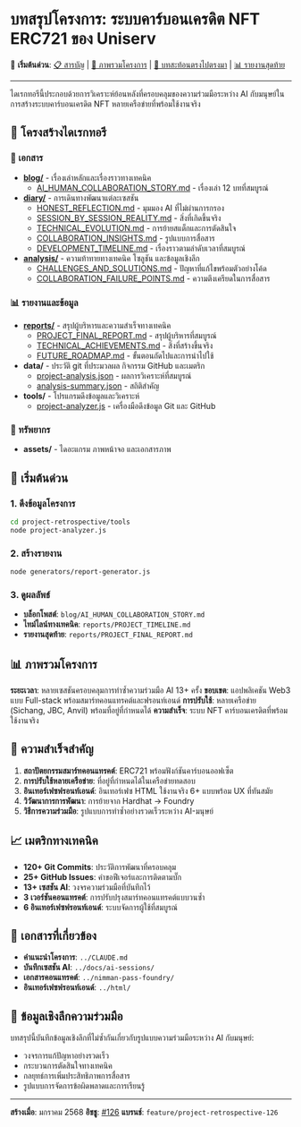 # บทสรุปโครงการ: ระบบคาร์บอนเครดิต NFT ERC721 ของ Uniserv

🔗 **เริ่มต้นด่วน**: [📋 สารบัญ](index.md) | [📖 ภาพรวมโครงการ](PROJECT_OVERVIEW.md) | [📝 บทสะท้อนตรงไปตรงมา](diary/HONEST_REFLECTION.md) | [📊 รายงานสุดท้าย](reports/PROJECT_FINAL_REPORT.md)

---

ไดเรกทอรีนี้ประกอบด้วยการวิเคราะห์ย้อนหลังที่ครอบคลุมของความร่วมมือระหว่าง AI กับมนุษย์ในการสร้างระบบคาร์บอนเครดิต NFT หลายเครือข่ายที่พร้อมใช้งานจริง

## 📁 โครงสร้างไดเรกทอรี

### 📝 เอกสาร
- [**blog/**](/th/th/blog/ai-human-collaboration-story) - เรื่องเล่าหลักและเรื่องราวทางเทคนิค
  - [AI_HUMAN_COLLABORATION_STORY.md](/th/th/blog/ai-human-collaboration-story) - เรื่องเล่า 12 บทที่สมบูรณ์
- [**diary/**](diary/HONEST_REFLECTION.md) - การเดินทางพัฒนาแต่ละเซสชัน
  - [HONEST_REFLECTION.md](diary/HONEST_REFLECTION.md) - มุมมอง AI ที่ไม่ผ่านการกรอง
  - [SESSION_BY_SESSION_REALITY.md](diary/SESSION_BY_SESSION_REALITY.md) - สิ่งที่เกิดขึ้นจริง
  - [TECHNICAL_EVOLUTION.md](diary/TECHNICAL_EVOLUTION.md) - การย้ายสแต็กและการตัดสินใจ
  - [COLLABORATION_INSIGHTS.md](diary/COLLABORATION_INSIGHTS.md) - รูปแบบการสื่อสาร
  - [DEVELOPMENT_TIMELINE.md](diary/DEVELOPMENT_TIMELINE.md) - เรื่องราวตามลำดับเวลาที่สมบูรณ์
- [**analysis/**](analysis/CHALLENGES_AND_SOLUTIONS.md) - ความท้าทายทางเทคนิค โซลูชัน และข้อมูลเชิงลึก
  - [CHALLENGES_AND_SOLUTIONS.md](analysis/CHALLENGES_AND_SOLUTIONS.md) - ปัญหาที่แก้ไขพร้อมตัวอย่างโค้ด
  - [COLLABORATION_FAILURE_POINTS.md](analysis/COLLABORATION_FAILURE_POINTS.md) - ความตึงเครียดในการสื่อสาร

### 📊 รายงานและข้อมูล
- [**reports/**](reports/PROJECT_FINAL_REPORT.md) - สรุปผู้บริหารและความสำเร็จทางเทคนิค
  - [PROJECT_FINAL_REPORT.md](reports/PROJECT_FINAL_REPORT.md) - สรุปผู้บริหารที่สมบูรณ์
  - [TECHNICAL_ACHIEVEMENTS.md](reports/TECHNICAL_ACHIEVEMENTS.md) - สิ่งที่สร้างขึ้นจริง
  - [FUTURE_ROADMAP.md](reports/FUTURE_ROADMAP.md) - ขั้นตอนถัดไปและการนำไปใช้
- **data/** - ประวัติ git ที่ประมวลผล กิจกรรม GitHub และเมตริก
  - [project-analysis.json](data/project-analysis.json) - ผลการวิเคราะห์ที่สมบูรณ์
  - [analysis-summary.json](data/analysis-summary.json) - สถิติสำคัญ
- **tools/** - โปรแกรมดึงข้อมูลและวิเคราะห์
  - [project-analyzer.js](tools/project-analyzer.js) - เครื่องมือดึงข้อมูล Git และ GitHub

### 🎨 ทรัพยากร
- **assets/** - ไดอะแกรม ภาพหน้าจอ และเอกสารภาพ

## 🚀 เริ่มต้นด่วน

### 1. ดึงข้อมูลโครงการ
```bash
cd project-retrospective/tools
node project-analyzer.js
```

### 2. สร้างรายงาน
```bash
node generators/report-generator.js
```

### 3. ดูผลลัพธ์
- **บล็อกโพสต์**: `blog/AI_HUMAN_COLLABORATION_STORY.md`
- **ไทม์ไลน์ทางเทคนิค**: `reports/PROJECT_TIMELINE.md`
- **รายงานสุดท้าย**: `reports/PROJECT_FINAL_REPORT.md`

## 📊 ภาพรวมโครงการ

**ระยะเวลา**: หลายเซสชันครอบคลุมการทำซ้ำความร่วมมือ AI 13+ ครั้ง
**ขอบเขต**: แอปพลิเคชัน Web3 แบบ Full-stack พร้อมสมาร์ทคอนแทรคต์และฟรอนท์เอนด์
**การปรับใช้**: หลายเครือข่าย (Sichang, JBC, Anvil) พร้อมที่อยู่ที่กำหนดได้
**ความสำเร็จ**: ระบบ NFT คาร์บอนเครดิตที่พร้อมใช้งานจริง

## 🎯 ความสำเร็จสำคัญ

1. **สถาปัตยกรรมสมาร์ทคอนแทรคต์**: ERC721 พร้อมฟังก์ชันคาร์บอนออฟเซ็ต
2. **การปรับใช้หลายเครือข่าย**: ที่อยู่ที่กำหนดได้ในเครือข่ายทดสอบ
3. **อินเทอร์เฟซฟรอนท์เอนด์**: อินเทอร์เฟซ HTML ใช้งานจริง 6+ แบบพร้อม UX ที่ทันสมัย
4. **วิวัฒนาการการพัฒนา**: การย้ายจาก Hardhat → Foundry
5. **วิธีการความร่วมมือ**: รูปแบบการทำซ้ำอย่างรวดเร็วระหว่าง AI-มนุษย์

## 📈 เมตริกทางเทคนิค

- **120+ Git Commits**: ประวัติการพัฒนาที่ครอบคลุม
- **25+ GitHub Issues**: คำขอฟีเจอร์และการติดตามบั๊ก
- **13+ เซสชัน AI**: วงจรความร่วมมือที่บันทึกไว้
- **3 เวอร์ชันคอนแทรคต์**: การปรับปรุงสมาร์ทคอนแทรคต์แบบวนซ้ำ
- **6 อินเทอร์เฟซฟรอนท์เอนด์**: ระบบจัดการผู้ใช้ที่สมบูรณ์

## 🔗 เอกสารที่เกี่ยวข้อง

- **คำแนะนำโครงการ**: `../CLAUDE.md`
- **บันทึกเซสชัน AI**: `../docs/ai-sessions/`
- **เอกสารคอนแทรคต์**: `../nimman-pass-foundry/`
- **อินเทอร์เฟซฟรอนท์เอนด์**: `../html/`

## 🤝 ข้อมูลเชิงลึกความร่วมมือ

บทสรุปนี้บันทึกข้อมูลเชิงลึกที่ไม่ซ้ำกันเกี่ยวกับรูปแบบความร่วมมือระหว่าง AI กับมนุษย์:
- วงจรการแก้ปัญหาอย่างรวดเร็ว
- กระบวนการตัดสินใจทางเทคนิค
- กลยุทธ์การเพิ่มประสิทธิภาพการสื่อสาร
- รูปแบบการจัดการข้อผิดพลาดและการเรียนรู้

---

**สร้างเมื่อ**: มกราคม 2568
**อิชชู**: [#126](https://github.com/alchemycat/uniserv-nft-erc721/issues/126)
**แบรนช์**: `feature/project-retrospective-126`